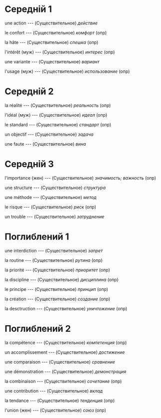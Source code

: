 # Середній 1

une action --- (Существительное)
*действие*



le confort --- (Существительное)
*комфорт* (опр)



la hâte --- (Существительное)
*спешка* (опр)



l'intérêt (муж) --- (Существительное)
*интерес* (опр)



une variante --- (Существительное)
*вариант*



l'usage (муж) --- (Существительное)
*использование* (опр)



# Середній 2

la réalité --- (Существительное)
*реальность* (опр)



l'idéal (муж) --- (Существительное)
*идеал* (опр)



le standard --- (Существительное)
*стандарт* (опр)



un objectif --- (Существительное)
*задача*



une faute --- (Существительное)
*вина*



# Середній 3

l'importance (жен) --- (Существительное)
*значимость; важность* (опр)



une structure --- (Существительное)
*структура*



une méthode --- (Существительное)
*метод*



le risque --- (Существительное)
*риск* (опр)



un trouble --- (Существительное)
*затруднение*



# Поглиблений 1

une interdiction --- (Существительное)
*запрет*



la routine --- (Существительное)
*рутина* (опр)



la priorité --- (Существительное)
*приоритет* (опр)



la discipline --- (Существительное)
*дисциплина* (опр)



le principe --- (Существительное)
*принцип* (опр)



la création --- (Существительное)
*создание* (опр)



la desctruction --- (Существительное)
*уничтожение* (опр)



# Поглиблений 2

la compétence --- (Существительное)
*компетенция* (опр)



un accomplissement --- (Существительное)
*достижение*



une comparaison --- (Существительное)
*сравнение*



une démonstration --- (Существительное)
*демонстрация*



la combinaison --- (Существительное)
*сочетание* (опр)



une contribution --- (Существительное)
*вклад*



la tendance --- (Существительное)
*тенденция* (опр)



l'union (жен) --- (Существительное)
*союз* (опр)